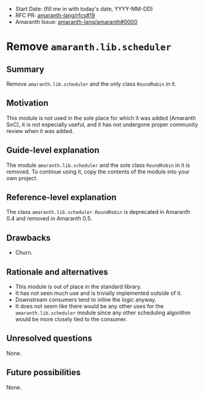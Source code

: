 - Start Date: (fill me in with today's date, YYYY-MM-DD)
- RFC PR: [amaranth-lang/rfcs#19](https://github.com/amaranth-lang/rfcs/pull/19)
- Amaranth Issue: [amaranth-lang/amaranth#0000](https://github.com/amaranth-lang/amaranth/issues/0000)

# Remove `amaranth.lib.scheduler`

## Summary
[summary]: #summary

Remove `amaranth.lib.scheduler` and the only class `RoundRobin` in it.

## Motivation
[motivation]: #motivation

This module is not used in the sole place for which it was added (Amaranth SoC), it is not especially useful, and it has not undergone proper community review when it was added.

## Guide-level explanation
[guide-level-explanation]: #guide-level-explanation

The module `amaranth.lib.scheduler` and the sole class `RoundRobin` in it is removed. To continue using it, copy the contents of the module into your own project.

## Reference-level explanation
[reference-level-explanation]: #reference-level-explanation

The class `amaranth.lib.scheduler.RoundRobin` is deprecated in Amaranth 0.4 and removed in Amaranth 0.5.

## Drawbacks
[drawbacks]: #drawbacks

- Churn.

## Rationale and alternatives
[rationale-and-alternatives]: #rationale-and-alternatives

- This module is out of place in the standard library.
- It has not seen much use and is trivially implemented outside of it.
- Downstream consumers tend to inline the logic anyway.
- It does not seem like there would be any other uses for the `amaranth.lib.scheduler` module since any other scheduling algorithm would be more closely tied to the consumer.

## Unresolved questions
[unresolved-questions]: #unresolved-questions

None.

## Future possibilities
[future-possibilities]: #future-possibilities

None.
